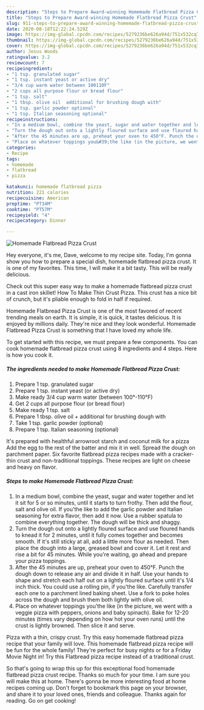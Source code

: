 ```yaml
---
description: "Steps to Prepare Award-winning Homemade Flatbread Pizza Crust"
title: "Steps to Prepare Award-winning Homemade Flatbread Pizza Crust"
slug: 911-steps-to-prepare-award-winning-homemade-flatbread-pizza-crust
date: 2020-08-18T12:22:24.529Z
image: https://img-global.cpcdn.com/recipes/5279236be626a94d/751x532cq70/homemade-flatbread-pizza-crust-recipe-main-photo.jpg
thumbnail: https://img-global.cpcdn.com/recipes/5279236be626a94d/751x532cq70/homemade-flatbread-pizza-crust-recipe-main-photo.jpg
cover: https://img-global.cpcdn.com/recipes/5279236be626a94d/751x532cq70/homemade-flatbread-pizza-crust-recipe-main-photo.jpg
author: Jesus Woods
ratingvalue: 3.2
reviewcount: 7
recipeingredient:
- "1 tsp. granulated sugar"
- "1 tsp. instant yeast or active dry"
- "3/4 cup warm water between 100110F"
- "2 cups all purpose flour or bread flour"
- "1 tsp. salt"
- "1 tbsp. olive oil  additional for brushing dough with"
- "1 tsp. garlic powder optional"
- "1 tsp. Italian seasoning optional"
recipeinstructions:
- "In a medium bowl, combine the yeast, sugar and water together and let it sit for 5 or so minutes, until it starts to turn frothy. Then add the flour, salt and olive oil. If you&#39;the like to add the garlic powder and Italian seasoning for extra flavor, then add it now. Use a rubber spatula to combine everything together. The dough will be thick and shaggy."
- "Turn the dough out onto a lightly floured surface and use floured hands to knead it for 2 minutes, until it fully comes together and becomes smooth. If it&#39;s still sticky at all, add a little more flour as needed. Then place the dough into a large, greased bowl and cover it. Let it rest and rise a bit for 45 minutes. While you&#39;re waiting, go ahead and prepare your pizza toppings."
- "After the 45 minutes are up, preheat your oven to 450°F. Punch the dough down to release any air and divide it in half. Use your hands to shape and stretch each half out on a lightly floured surface until it&#39;s 1/4 inch thick. You could use a rolling pin, if you&#39;the like. Carefully transfer each one to a parchment lined baking sheet. Use a fork to poke holes across the dough and brush them both lightly with olive oil."
- "Place on whatever toppings you&#39;the like (in the picture, we went with a veggie pizza with peppers, onions and baby spinach). Bake for 12-20 minutes (times vary depending on how hot your oven runs) until the crust is lightly browned. Then slice it and serve."
categories:
- Recipe
tags:
- homemade
- flatbread
- pizza

katakunci: homemade flatbread pizza 
nutrition: 221 calories
recipecuisine: American
preptime: "PT34M"
cooktime: "PT57M"
recipeyield: "4"
recipecategory: Dinner

---
```



![Homemade Flatbread Pizza Crust](https://img-global.cpcdn.com/recipes/5279236be626a94d/751x532cq70/homemade-flatbread-pizza-crust-recipe-main-photo.jpg)

Hey everyone, it's me, Dave, welcome to my recipe site. Today, I'm gonna show you how to prepare a special dish, homemade flatbread pizza crust. It is one of my favorites. This time, I will make it a bit tasty. This will be really delicious.

Check out this super easy way to make a homemade flatbread pizza crust in a cast iron skillet! How To Make Thin Crust Pizza. This crust has a nice bit of crunch, but it&#39;s pliable enough to fold in half if required.

Homemade Flatbread Pizza Crust is one of the most favored of recent trending meals on earth. It is simple, it is quick, it tastes delicious. It is enjoyed by millions daily. They're nice and they look wonderful. Homemade Flatbread Pizza Crust is something that I have loved my whole life.


To get started with this recipe, we must prepare a few components. You can cook homemade flatbread pizza crust using 8 ingredients and 4 steps. Here is how you cook it.

<!--inarticleads1-->

##### The ingredients needed to make Homemade Flatbread Pizza Crust:

1. Prepare 1 tsp. granulated sugar
1. Prepare 1 tsp. instant yeast (or active dry)
1. Make ready 3/4 cup warm water (between 100°-110°F)
1. Get 2 cups all purpose flour (or bread flour)
1. Make ready 1 tsp. salt
1. Prepare 1 tbsp. olive oil + additional for brushing dough with
1. Take 1 tsp. garlic powder (optional)
1. Prepare 1 tsp. Italian seasoning (optional)


It&#39;s prepared with healthful arrowroot starch and coconut milk for a pizza Add the egg to the rest of the batter and mix it in well. Spread the dough on parchment paper. Six favorite flatbread pizza recipes made with a cracker-thin crust and non-traditional toppings. These recipes are light on cheese and heavy on flavor. 

<!--inarticleads2-->

##### Steps to make Homemade Flatbread Pizza Crust:

1. In a medium bowl, combine the yeast, sugar and water together and let it sit for 5 or so minutes, until it starts to turn frothy. Then add the flour, salt and olive oil. If you&#39;the like to add the garlic powder and Italian seasoning for extra flavor, then add it now. Use a rubber spatula to combine everything together. The dough will be thick and shaggy.
1. Turn the dough out onto a lightly floured surface and use floured hands to knead it for 2 minutes, until it fully comes together and becomes smooth. If it&#39;s still sticky at all, add a little more flour as needed. Then place the dough into a large, greased bowl and cover it. Let it rest and rise a bit for 45 minutes. While you&#39;re waiting, go ahead and prepare your pizza toppings.
1. After the 45 minutes are up, preheat your oven to 450°F. Punch the dough down to release any air and divide it in half. Use your hands to shape and stretch each half out on a lightly floured surface until it&#39;s 1/4 inch thick. You could use a rolling pin, if you&#39;the like. Carefully transfer each one to a parchment lined baking sheet. Use a fork to poke holes across the dough and brush them both lightly with olive oil.
1. Place on whatever toppings you&#39;the like (in the picture, we went with a veggie pizza with peppers, onions and baby spinach). Bake for 12-20 minutes (times vary depending on how hot your oven runs) until the crust is lightly browned. Then slice it and serve.


Pizza with a thin, crispy crust. Try this easy homemade flatbread pizza recipe that your family will love. This homemade flatbread pizza recipe will be fun for the whole family! They&#39;re perfect for busy nights or for a Friday Movie Night in! Try this Flatbread pizza recipe instead of a traditional crust. 

So that's going to wrap this up for this exceptional food homemade flatbread pizza crust recipe. Thanks so much for your time. I am sure you will make this at home. There's gonna be more interesting food at home recipes coming up. Don't forget to bookmark this page on your browser, and share it to your loved ones, friends and colleague. Thanks again for reading. Go on get cooking!
